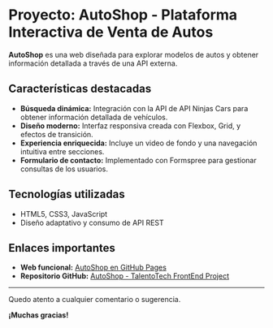 # Proyecto: AutoShop - Plataforma Interactiva de Venta de Autos

**AutoShop** es una web diseñada para explorar modelos de autos y obtener información detallada a través de una API externa.

## Características destacadas

- **Búsqueda dinámica:** Integración con la API de API Ninjas Cars para obtener información detallada de vehículos.
- **Diseño moderno:** Interfaz responsiva creada con Flexbox, Grid, y efectos de transición.
- **Experiencia enriquecida:** Incluye un video de fondo y una navegación intuitiva entre secciones.
- **Formulario de contacto:** Implementado con Formspree para gestionar consultas de los usuarios.

## Tecnologías utilizadas

- HTML5, CSS3, JavaScript
- Diseño adaptativo y consumo de API REST

## Enlaces importantes

- **Web funcional:** [AutoShop en GitHub Pages](https://crespoc.github.io/TalentoTech-FrontEnd-Project/)
- **Repositorio GitHub:** [AutoShop - TalentoTech FrontEnd Project](https://github.com/crespoc/TalentoTech-FrontEnd-Project)

---

Quedo atento a cualquier comentario o sugerencia.

**¡Muchas gracias!**

